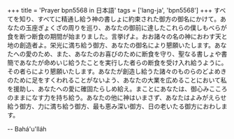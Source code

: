 +++
title = 'Prayer bpn5568 in 日本語'
tags = ['lang-ja', 'bpn5568']
+++
すべてを知り、すべてに精通し給う神の書しょに約束された御方の御名にかけて。あなたの玉座ぎょくざの周りを巡り、あなたの御前に達したこれらの僕しもべらが食を断つ断食の期間が始まりました。言挙げよ。おお諸々の名の神におわす天と地の創造者よ。栄光に満ち給う御方、あなたの御名により懇願いたします。あなたへの愛のため、また、あなたのお喜びのために断食を守り、聖なる書しょや書簡であなたが命めいじ給うたことを実行した者らの断食を受け入れ給うように。その者らにより懇願いたします。あなたが創造し給うた諸々のものらのどよめきのために足をすくわれることがないよう、あなたの大業を広めることにおいて私を援助し、あなたへの愛に確固たらしめ給え。まことにあなたは、御心みこころのままになす力を持ち給う。あなたの他に神はいまさず、あなたはよみがえらせ給う御方、力に満ち給う御方、最も恵み深い御方、日の老いたる御方におわします。

-- Bahá'u'lláh
